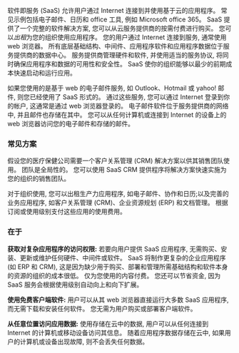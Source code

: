 软件即服务 (SaaS) 允许用户通过 Internet 连接到并使用基于云的应用程序。 常见示例包括电子邮件、日历和 office 工具, 例如 Microsoft office 365。 SaaS 提供了一个完整的软件解决方案, 您可以从云服务提供商的按需付费进行购买。 您可以*出租*为您的组织使用应用程序。 您的用户通过 Internet 连接到服务, 通常使用 web 浏览器。 所有底层基础结构、中间件、应用程序软件和应用程序数据位于服务提供商的数据中心。 服务提供商管理硬件和软件, 并使用适当的服务协议, 将同时确保应用程序和数据的可用性和安全性。 SaaS 使你的组织能够以最少的前期成本快速启动和运行应用。

如果您使用的是基于 web 的电子邮件服务, 如 Outlook、Hotmail 或 yahoo! 邮件, 则您已经使用了 SaaS 形式的。 通过这些服务, 您可以通过 Internet 登录到你的帐户, 这通常是通过 web 浏览器登录的。 电子邮件软件位于服务提供商的网络中, 并且邮件也存储在其中。 您可以从任何计算机或连接到 Internet 的设备上的 web 浏览器访问您的电子邮件和存储的邮件。

### <a name="common-scenarios"></a>常见方案

假设您的医疗保健公司需要一个客户关系管理 (CRM) 解决方案以供其销售团队使用。 团队是全局性的。 您可以使用 SaaS CRM 提供程序将解决方案快速实施为您的组织的销售团队。

对于组织使用, 您可以出租生产力应用程序, 如电子邮件、协作和日历;以及完善的业务应用程序, 如客户关系管理 (CRM)、企业资源规划 (ERP) 和文档管理。 根据订阅或使用级别支付这些应用的使用费用。

### <a name="advantages"></a>在于

**获取对复杂应用程序的访问权限:** 若要向用户提供 SaaS 应用程序, 无需购买、安装、更新或维护任何硬件、中间件或软件。 SaaS 将制作更复杂的企业应用程序 (如 ERP 和 CRM), 这是因为缺少用于购买、部署和管理所需基础结构和软件本身的资源的组织的成本很低。
仅为您使用的内容付费。 您还可以节省资金, 因为 SaaS 服务会根据使用级别自动向上和向下扩展。

**使用免费客户端软件:** 用户可以从其 web 浏览器直接运行大多数 SaaS 应用程序, 而无需下载和安装任何软件。 您无需为用户购买或部署客户端软件。

**从任意位置访问应用数据:** 使用存储在云中的数据, 用户可以从任何连接到 Internet 的计算机或移动设备访问其信息。 随着应用程序数据存储在云中, 如果用户的计算机或设备出现故障, 则不会丢失任何数据。

